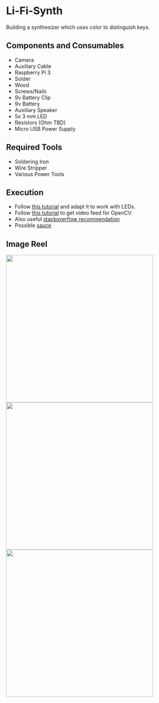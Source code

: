 # Li-Fi-Synth
Building a synthesizer which uses color to distinguish keys.

## Components and Consumables
- Camera
- Auxiliary Cable 
- Raspberry Pi 3
- Solder
- Wood
- Screws/Nails
- 9v Battery Clip 
- 9v Battery
- Auxiliary Speaker
- 5x 3 mm LED
- Resistors (Ohm TBD)
- Micro USB Power Supply

## Required Tools
- Soldering Iron
- Wire Stripper
- Various Power Tools

## Execution
- Follow [this tutorial](https://realpython.com/python-opencv-color-spaces/) and adapt it to work with LEDs.
- Follow [this tutorial](https://opencv-python-tutroals.readthedocs.io/en/latest/py_tutorials/py_gui/py_video_display/py_video_display.html) to get video feed for OpenCV.
- Also useful [stackoverflow recommendation](https://stackoverflow.com/questions/1365234/opencv-detect-blinking-lights-in-a-video-feed)
- Possible [sauce](https://stackoverflow.com/questions/10702105/detecting-led-object-status-from-image)

## Image Reel
<img src="https://drive.google.com/uc?export=view&id=178CqoPHjPOQy6yLMQ31nvg0xZ2zjgo1C" width="400"/>

<img src="https://drive.google.com/uc?export=view&id=1HEWTrntOQE5IPni6YihEEBg70TIc4tgu" width="400"/>

<img src="https://drive.google.com/uc?export&id=12G-k0DY7Wi9slBdzAxRihmZvUgv0-rgK" width="400"/>
